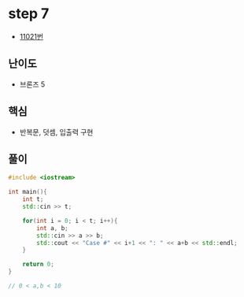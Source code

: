 # step 7
- [11021번](https://www.acmicpc.net/problem/11021)
## 난이도
- 브론즈 5
## 핵심
- 반복문, 덧셈, 입출력 구현

## 풀이
```c++
#include <iostream>

int main(){
    int t;
    std::cin >> t;

    for(int i = 0; i < t; i++){
        int a, b;
        std::cin >> a >> b;
        std::cout << "Case #" << i+1 << ": " << a+b << std::endl;
    }

    return 0;
}

// 0 < a,b < 10
```